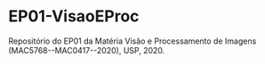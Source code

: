 # EP01-VisaoEProc
Repositório do EP01 da Matéria Visão e Processamento de Imagens (MAC5768--MAC0417--2020), USP, 2020.
